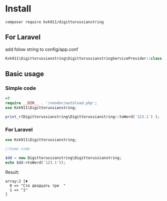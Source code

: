 # Install

`composer require kxk911/digittorussianstring`

## For Laravel 
add folow string to config/app.conf
```php
Kxk911\Digittorussianstring\DigittorussianstringServiceProvider::class
```

## Basic usage

### Simple code

```php
<?
require __DIR__ . '/vendor/autoload.php';
use Kxk911\Digittorussianstring;

print_r(Digittorussianstring\Digittorussianstring::toWord('123.1') );
```

### For Laravel
```php
use Kxk911\Digittorussianstring;

//Some code

$dd = new Digittorussianstring\Digittorussianstring;
echo $dd->toWord('123.1'));
```


Result:
```
array:2 [▼
  0 => "Сто двадцать три  "
  1 => "1"
]
```
